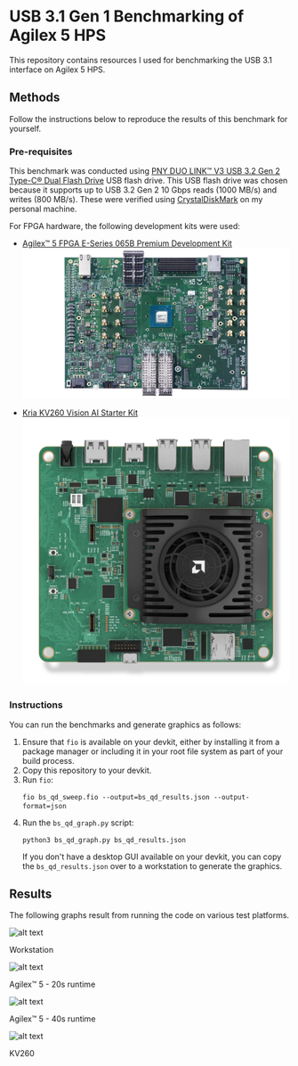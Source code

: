# USB 3.1 Gen 1 Benchmarking of Agilex 5 HPS

This repository contains resources I used for benchmarking the USB 3.1 interface on Agilex 5 HPS.

## Methods

Follow the instructions below to reproduce the results of this benchmark for yourself.

### Pre-requisites

This benchmark was conducted using [PNY DUO LINK™ V3 USB 3.2 Gen 2 Type-C® Dual Flash Drive](https://www.pny.com/PNY-DUO-Link-V3-USB-3-2-Gen-2-Type-C-OTG?sku=P-FDI256DULNK3TYC-GE) USB flash drive. This USB flash drive was chosen because it supports up to USB 3.2 Gen 2 10 Gbps reads (1000 MB/s) and writes (800 MB/s). These were verified using [CrystalDiskMark](https://sourceforge.net/projects/crystaldiskmark/) on my personal machine.

For FPGA hardware, the following development kits were used:

* [Agilex™ 5 FPGA E-Series 065B Premium Development Kit](https://www.intel.com/content/www/us/en/products/details/fpga/development-kits/agilex/a5e065b-premium.html)
![alt text](Readme_assets/agilex5_prem.png)

* [Kria KV260 Vision AI Starter Kit](https://www.amd.com/en/products/system-on-modules/kria/k26/kv260-vision-starter-kit.html)
![alt text](Readme_assets/kv260_board.png)

### Instructions

You can run the benchmarks and generate graphics as follows:

1. Ensure that `fio` is available on your devkit, either by installing it from a package manager or including it in your root file system as part of your build process.
2. Copy this repository to your devkit.
3. Run `fio`:
   ```
   fio bs_qd_sweep.fio --output=bs_qd_results.json --output-format=json 
   ```
4. Run the `bs_qd_graph.py` script:
   ```
   python3 bs_qd_graph.py bs_qd_results.json
   ```
   If you don't have a desktop GUI available on your devkit, you can copy the `bs_qd_results.json` over to a workstation to generate the graphics.

## Results

The following graphs result from running the code on various test platforms.

![alt text](Readme_assets/workstation.png)

Workstation 

![alt text](Readme_assets/agilex5.png)

Agilex™ 5 - 20s runtime

![alt text](Readme_assets/agilex5_40s.png)

Agilex™ 5 - 40s runtime
 
![alt text](Readme_assets/kv260.png)

KV260 